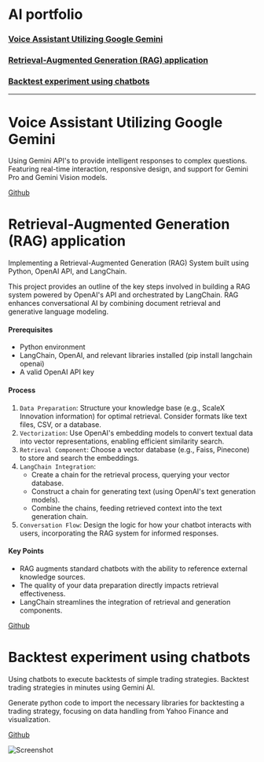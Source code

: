 # AI portfolio

### [Voice Assistant Utilizing Google Gemini](#voice-assistant-utilizing-google-gemini)
### [Retrieval-Augmented Generation (RAG) application](#retrieval-augmented-generation-rag-application)
### [Backtest experiment using chatbots](#backtest-experiment-using-chatbots)

***

# Voice Assistant Utilizing Google Gemini
Using Gemini API's to provide intelligent responses to complex questions. Featuring real-time interaction, responsive design, and support for Gemini Pro and Gemini Vision models.

[Github](https://github.com/amandaalex/google-gemini-voice-chatbot)

# Retrieval-Augmented Generation (RAG) application
Implementing a Retrieval-Augmented Generation (RAG) System built using Python, OpenAI API, and LangChain.

This project provides an outline of the key steps involved in building a RAG system powered by OpenAI's API and orchestrated by LangChain. RAG enhances conversational AI by combining document retrieval and generative language modeling.

#### Prerequisites
* Python environment
* LangChain, OpenAI, and relevant libraries installed (pip install langchain openai)
* A valid OpenAI API key

#### Process
1. `Data Preparation`: Structure your knowledge base (e.g., ScaleX Innovation information) for optimal retrieval. Consider formats like text files, CSV, or a database.
2. `Vectorization`: Use OpenAI's embedding models to convert textual data into vector representations, enabling efficient similarity search.
3. `Retrieval Component`: Choose a vector database (e.g., Faiss, Pinecone) to store and search the embeddings.
4. `LangChain Integration`:
    * Create a chain for the retrieval process, querying your vector database.
    * Construct a chain for generating text (using OpenAI's text generation models).
    * Combine the chains, feeding retrieved context into the text generation chain.
5. `Conversation Flow`: Design the logic for how your chatbot interacts with users, incorporating the RAG system for informed responses.

#### Key Points
* RAG augments standard chatbots with the ability to reference external knowledge sources.
* The quality of your data preparation directly impacts retrieval effectiveness.
* LangChain streamlines the integration of retrieval and generation components.
  
[Github](https://github.com/amandaalex/rag-openai)


# Backtest experiment using chatbots 
Using chatbots to execute backtests of simple trading strategies. Backtest trading strategies in minutes using Gemini AI.

Generate python code to import the necessary libraries for backtesting a trading strategy, focusing on data handling from Yahoo Finance and visualization.

[Github](https://github.com/amandaalex/backtest-chatbots)

![Screenshot](https://lh3.googleusercontent.com/pw/AP1GczNR_9JVFBC3FGI6nknafk2T-DIPA34q-4eR98_eOqbUEYUF3UkeoxxCYTqUmUacO16NMOmC7vtG3aGXNBVwVCHReHr0pdcCgxTkaIBxSW4z2157bJ86Oerfvl9_O1Os8GWckfrPbuCU6ovLRvvIx8rK=w948-h593-s-no-gm?authuser=0)
